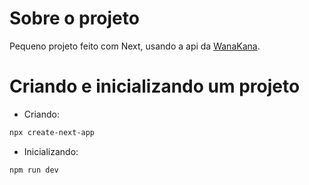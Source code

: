 # Sobre o projeto
Pequeno projeto feito com Next, usando a api da [WanaKana](https://wanakana.com/).

# Criando e inicializando um projeto
* Criando:
```bash
npx create-next-app
```
* Inicializando:
```bash
npm run dev
```
